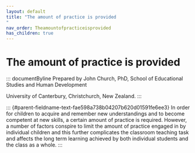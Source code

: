 ```yaml
---
layout: default
title: "The amount of practice is provided 
"
nav_order: Theamountofpracticeisprovided
has_children: true
---
```

# The amount of practice is provided 


::: documentByline
Prepared by John Church, PhD, School of Educational Studies and Human
Development

University of Canterbury, Christchurch, New Zealand.
:::

::: {#parent-fieldname-text-fae598a738b04207b620d01591fe6ee3}
In order for children to acquire and remember new understandings and to
become competent at new skills, a certain amount of practice is
required. However, a number of factors conspire to limit the amount of
practice engaged in by individual children and this further complicates
the classroom teaching task and affects the long term learning achieved
by both individual students and the class as a whole.
:::
